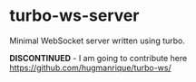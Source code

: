 # turbo-ws-server

Minimal WebSocket server written using turbo.

**DISCONTINUED** - I am going to contribute here https://github.com/hugmanrique/turbo-ws/
